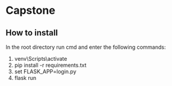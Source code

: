 # Capstone

## How to install
In the root directory run cmd and enter the following commands:
1. venv\Scripts\activate
2. pip install -r requirements.txt
3. set FLASK_APP=login.py
4. flask run
